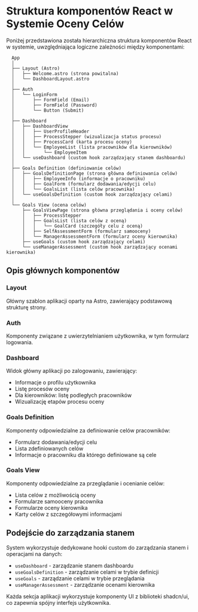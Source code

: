 # Struktura komponentów React w Systemie Oceny Celów

Poniżej przedstawiona została hierarchiczna struktura komponentów React w systemie, uwzględniająca logiczne zależności między komponentami:

```
  App
  │
  ├── Layout (Astro)
  │   ├── Welcome.astro (strona powitalna)
  │   └── DashboardLayout.astro
  │
  ├── Auth
  │   └── LoginForm
  │       ├── FormField (Email)
  │       ├── FormField (Password)
  │       └── Button (Submit)
  │
  ├── Dashboard
  │   ├── DashboardView
  │   │   ├── UserProfileHeader
  │   │   ├── ProcessStepper (wizualizacja status procesu)
  │   │   ├── ProcessCard (karta procesu oceny)
  │   │   └── EmployeeList (lista pracowników dla kierowników)
  │   │       └── EmployeeItem
  │   └── useDashboard (custom hook zarządzający stanem dashboardu)
  │
  ├── Goals Definition (definiowanie celów)
  │   ├── GoalsDefinitionPage (strona główna definiowania celów)
  │   │   ├── EmployeeInfo (informacje o pracowniku)
  │   │   ├── GoalForm (formularz dodawania/edycji celu)
  │   │   └── GoalsList (lista celów pracownika)
  │   └── useGoalsDefinition (custom hook zarządzający celami)
  │
  └── Goals View (ocena celów)
      ├── GoalsViewPage (strona główna przeglądania i oceny celów)
      │   ├── ProcessStepper
      │   ├── GoalsList (lista celów z oceną)
      │   │   └── GoalCard (szczegóły celu z oceną)
      │   ├── SelfAssessmentForm (formularz samooceny)
      │   └── ManagerAssessmentForm (formularz oceny kierownika)
      ├── useGoals (custom hook zarządzający celami)
      └── useManagerAssessment (custom hook zarządzający ocenami kierownika)
```

## Opis głównych komponentów

### Layout
Główny szablon aplikacji oparty na Astro, zawierający podstawową strukturę strony.

### Auth
Komponenty związane z uwierzytelnianiem użytkownika, w tym formularz logowania.

### Dashboard
Widok główny aplikacji po zalogowaniu, zawierający:
- Informacje o profilu użytkownika
- Listę procesów oceny
- Dla kierowników: listę podległych pracowników
- Wizualizację etapów procesu oceny

### Goals Definition
Komponenty odpowiedzialne za definiowanie celów pracowników:
- Formularz dodawania/edycji celu
- Lista zdefiniowanych celów
- Informacje o pracowniku dla którego definiowane są cele

### Goals View
Komponenty odpowiedzialne za przeglądanie i ocenianie celów:
- Lista celów z możliwością oceny
- Formularze samooceny pracownika
- Formularze oceny kierownika
- Karty celów z szczegółowymi informacjami

## Podejście do zarządzania stanem

System wykorzystuje dedykowane hooki custom do zarządzania stanem i operacjami na danych:
- `useDashboard` - zarządzanie stanem dashboardu
- `useGoalsDefinition` - zarządzanie celami w trybie definicji
- `useGoals` - zarządzanie celami w trybie przeglądania
- `useManagerAssessment` - zarządzanie ocenami kierownika

Każda sekcja aplikacji wykorzystuje komponenty UI z biblioteki shadcn/ui, co zapewnia spójny interfejs użytkownika. 